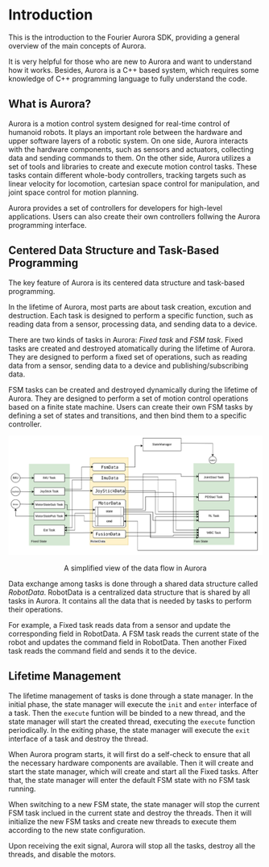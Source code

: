 # Introduction

This is the introduction to the Fourier Aurora SDK, providing a general overview of the main concepts of Aurora.

It is very helpful for those who are new to Aurora and want to understand how it works. Besides, Aurora is a C++ based system, which requires some knowledge of C++ programming language to fully understand the code.

## What is Aurora?

Aurora is a motion control system designed for real-time control of humanoid robots. It plays an important role between the hardware and upper software layers of a robotic system. On one side, Aurora interacts with the hardware components, such as sensors and actuators, collecting data and sending commands to them. On the other side, Aurora utilizes a set of tools and libraries to create and execute motion control tasks. These tasks contain different whole-body controllers, tracking targets such as linear velocity for locomotion, cartesian space control for manipulation, and joint space control for motion planning.

Aurora provides a set of controllers for developers for high-level applications. Users can also create their own controllers follwing the Aurora programming interface.

## Centered Data Structure and Task-Based Programming

The key feature of Aurora is its centered data structure and task-based programming.

In the lifetime of Aurora, most parts are about task creation, excution and destruction. Each task is designed to perform a specific function, such as reading data from a sensor, processing data, and sending data to a device.

There are two kinds of tasks in Aurora: *Fixed task* and *FSM task*. Fixed tasks are created and destroyed atomatically during the lifetime of Aurora. They are designed to perform a fixed set of operations, such as reading data from a sensor, sending data to a device and publishing/subscribing data.

FSM tasks can be created and destroyed dynamically during the lifetime of Aurora. They are designed to perform a set of motion control operations based on a finite state machine. Users can create their own FSM tasks by defining a set of states and transitions, and then bind them to a specific controller.

![aurora_dataflow](../image/aurora_dataflow.png)
<div align="center">A simplified view of the data flow in Aurora </div>

Data exchange among tasks is done through a shared data structure called *RobotData*. RobotData is a centralized data structure that is shared by all tasks in Aurora. It contains all the data that is needed by tasks to perform their operations.

For example, a Fixed task reads data from a sensor and update the corresponding field in RobotData. A FSM task reads the current state of the robot and updates the command field in RobotData. Then another Fixed task reads the command field and sends it to the device.

## Lifetime Management

The lifetime management of tasks is done through a state manager. In the initial phase, the state manager will execute the `init` and `enter` interface of a task. Then the `execute` funtion will be binded to a new thread, and the state manager will start the created thread, executing the `execute` function periodically. In the exiting phase, the state manager will execute the `exit` interface of a task and destroy the thread.

When Aurora program starts, it will first do a self-check to ensure that all the necessary hardware components are available. Then it will create and start the state manager, which will create and start all the Fixed tasks. After that, the state manager will enter the default FSM state with no FSM task running.

When switching to a new FSM state, the state manager will stop the current FSM task inclued in the current state and destroy the threads. Then it will initialize the new FSM tasks and create new threads to execute them according to the new state configuration.

Upon receiving the exit signal, Aurora will stop all the tasks, destroy all the threads, and disable the motors.
